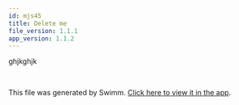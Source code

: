 ```yaml
---
id: mjs45
title: Delete me
file_version: 1.1.1
app_version: 1.1.2
---
```


ghjkghjk

<br/>

This file was generated by Swimm. [Click here to view it in the app](http://localhost:5001/repos/ls4DA2fLasmQuEbT4ipw/docs/mjs45).
